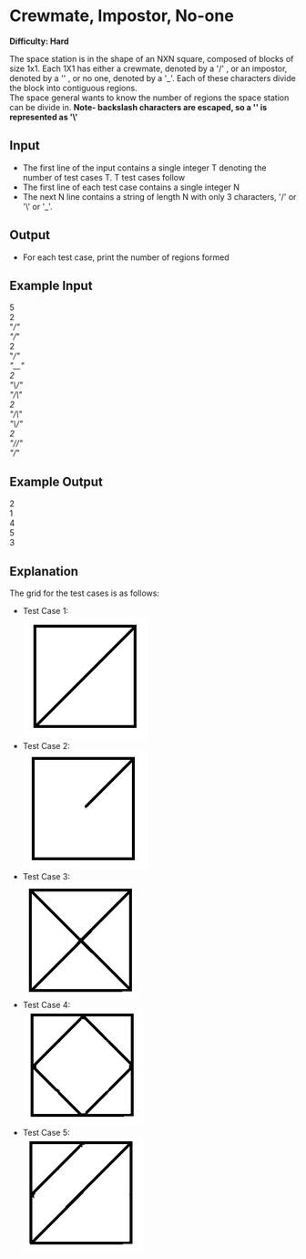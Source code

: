 # Crewmate, Impostor, No-one

**Difficulty: Hard**

The space station is in the shape of an NXN square, composed of blocks of size 1x1. Each 1X1 has either a crewmate, denoted by a '/' , or an impostor, denoted by a '\' , or no one, denoted by a '_'. Each of these characters divide the block into contiguous regions. <br/>
The space general wants to know the number of regions the space station can be divide in.
**Note- backslash characters are escaped, so a '\' is represented as '\\'**

## Input

- The first line of the input contains a single integer T denoting the number of test cases T. T test cases follow
- The first line of each test case contains a single integer N
- The next N line contains a string of length N with only 3 characters, '/' or '\\' or '_'.

## Output

- For each test case, print the number of regions formed

## Example Input

5 <br/>
2 <br/>
"_/" <br/>
"/_" <br/>
2 <br/>
"_/" <br/>
"__" <br/>
2 <br/>
"\\/" <br/>
"/\\" <br/>
2 <br/>
"/\\" <br/>
"\\/" <br/>
2 <br/>
"//" <br/>
"/_"

## Example Output

2 <br/>
1 <br/>
4 <br/>
5 <br/>
3

## Explanation

The grid for the test cases is as follows:

- Test Case 1: <br/>
  ![grid](../../images/grid1.PNG)
- Test Case 2: <br/>
  ![grid](../../images/grid2.PNG)
- Test Case 3: <br/>
  ![grid](../../images/grid3.PNG)
- Test Case 4: <br/>
  ![grid](../../images/grid4.PNG)
- Test Case 5: <br/>
  ![grid](../../images/grid5.PNG)
